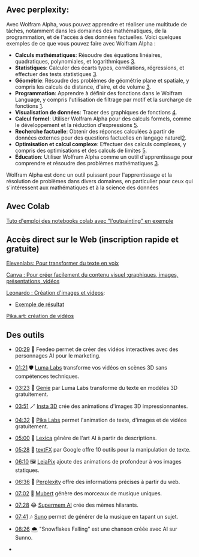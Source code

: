 ## Avec perplexity:
Avec Wolfram Alpha, vous pouvez apprendre et réaliser une multitude de tâches, notamment dans les domaines des mathématiques, de la programmation, et de l'accès à des données factuelles. Voici quelques exemples de ce que vous pouvez faire avec Wolfram Alpha :

- **Calculs mathématiques**: Résoudre des équations linéaires, quadratiques, polynomiales, et logarithmiques [3](https://www.01net.com/telecharger/loisirs/logiciels_educatifs/wolfram-alpha.html).
- **Statistiques**: Calculer des écarts types, corrélations, régressions, et effectuer des tests statistiques [3](https://www.01net.com/telecharger/loisirs/logiciels_educatifs/wolfram-alpha.html).
- **Géométrie**: Résoudre des problèmes de géométrie plane et spatiale, y compris les calculs de distance, d'aire, et de volume [3](https://www.01net.com/telecharger/loisirs/logiciels_educatifs/wolfram-alpha.html).
- **Programmation**: Apprendre à définir des fonctions dans le Wolfram Language, y compris l'utilisation de filtrage par motif et la surcharge de fonctions [1](https://www.wolfram.com/language/fast-introduction-for-programmers/fr/function-definitions/).
- **Visualisation de données**: Tracer des graphiques de fonctions [4](https://www.wolframalpha.com/widgets/view.jsp?id=6080a4771429cd3d527f9d51108704ea).
- **Calcul formel**: Utiliser Wolfram Alpha pour des calculs formels, comme le développement et la réduction d'expressions [5](http://www.inclassablesmathematiques.fr/archive/2009/09/13/utiliser-wolfram-alpha-pour-donner-des-reponses-mathema.html).
- **Recherche factuelle**: Obtenir des réponses calculées à partir de données externes pour des questions factuelles en langage naturel[2](https://fr.wikipedia.org/wiki/WolframAlpha).
- **Optimisation et calcul complexe**: Effectuer des calculs complexes, y compris des optimisations et des calculs de limites [5](http://www.inclassablesmathematiques.fr/archive/2009/09/13/utiliser-wolfram-alpha-pour-donner-des-reponses-mathema.html).
- **Éducation**: Utiliser Wolfram Alpha comme un outil d'apprentissage pour comprendre et résoudre des problèmes mathématiques [3](https://www.01net.com/telecharger/loisirs/logiciels_educatifs/wolfram-alpha.html).

Wolfram Alpha est donc un outil puissant pour l'apprentissage et la résolution de problèmes dans divers domaines, en particulier pour ceux qui s'intéressent aux mathématiques et à la science des données
## Avec Colab

[Tuto d'emploi des notebooks colab avec "l'outpainting" en exemple](https://bytexd.com/how-to-use-outpainting-with-stable-diffusion-infinity-colab/)

## Accès direct sur le Web (inscription rapide et gratuite)
[Elevenlabs: Pour transformer du texte en voix](https://elevenlabs.io/)

[Canva : Pour créer facilement du contenu visuel :graphiques, images, présentations, vidéos ](https://www.canva.com/?continue_in_browser=true)

[Leonardo : Création d'images et videos](https://app.leonardo.ai/ai-generations):

- [Exemple de résultat](https://www.canva.com/design/DAF54YcMkC4/1kiYKpHL819res1SvzJ37g/watch?utm_content=DAF54YcMkC4&utm_campaign=designshare&utm_medium=link&utm_source=editor)

[Pika.art: création de vidéos](https://pika.art/)

## Des outils 
- [00:29](https://www.youtube.com/watch?v=9I3Jaj81IOU&t=29s) 🤖 Feedeo permet de créer des vidéos interactives avec des personnages AI pour le marketing.
- [01:21](https://www.youtube.com/watch?v=9I3Jaj81IOU&t=81s) 🛡️ [Luma Labs](https://lumalabs.ai/) transforme vos vidéos en scènes 3D sans compétences techniques.
- [03:23](https://www.youtube.com/watch?v=9I3Jaj81IOU&t=203s) 🧞 [Genie](https://lumalabs.ai/discord) par Luma Labs transforme du texte en modèles 3D gratuitement.
- [03:51](https://www.youtube.com/watch?v=9I3Jaj81IOU&t=231s) 🪄 [Insta 3D](https://www.insta3d.top/) crée des animations d'images 3D impressionnantes.
- [04:32](https://www.youtube.com/watch?v=9I3Jaj81IOU&t=272s) 🎥 [Pika Labs](https://pika.art/) permet l'animation de texte, d'images et de vidéos gratuitement.
- [05:00](https://www.youtube.com/watch?v=9I3Jaj81IOU&t=300s) 🎨 [Lexica]( https://lexica.art/) génère de l'art AI à partir de descriptions.
- [05:28](https://www.youtube.com/watch?v=9I3Jaj81IOU&t=328s) 📜 [textFX](https://textfx.withgoogle.com/) par Google offre 10 outils pour la manipulation de texte.
- [06:10](https://www.youtube.com/watch?v=9I3Jaj81IOU&t=370s) 🖼️ [LeiaPix](https://www.leiapix.com/) ajoute des animations de profondeur à vos images statiques.
- [06:36](https://www.youtube.com/watch?v=9I3Jaj81IOU&t=396s) 🧠 [Perplexity](https://www.perplexity.ai/) offre des informations précises à partir du web.
- [07:02](https://www.youtube.com/watch?v=9I3Jaj81IOU&t=422s) 🎵 [Mubert](https://mubert.com/) génère des morceaux de musique uniques.
- [07:28](https://www.youtube.com/watch?v=9I3Jaj81IOU&t=448s) 😂 [Supermem AI](https://www.supermeme.ai/ ) crée des mèmes hilarants.
- [07:41](https://www.youtube.com/watch?v=9I3Jaj81IOU&t=461s) 🎶 [Suno](https://www.suno.ai/) permet de générer de la musique en tapant un sujet.
- [08:26](https://www.youtube.com/watch?v=9I3Jaj81IOU&t=506s) 🌨️ "Snowflakes Falling" est une chanson créée avec AI sur Sunno.


  


 - 
